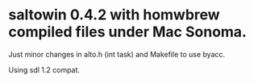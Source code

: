 # saltowin 0.4.2 with homwbrew compiled files under Mac Sonoma.

Just minor changes in alto.h (int task) and Makefile to use byacc.

Using sdl 1.2 compat.
